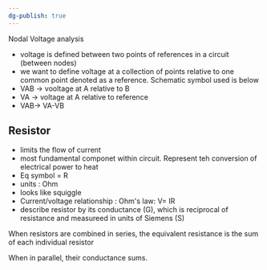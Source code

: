 ```yaml
---
dg-publish: true
---
```


Nodal Voltage analysis
* voltage is defined between two points of references in a circuit (between nodes)
* we want to define voltage at a collection of points relative to one common point denoted as a reference. Schematic symbol used is below
* VAB -> vooltage at A relative to B
* VA -> voltage at A relative to reference
* VAB-> VA-VB

## Resistor
* limits the flow of current
* most fundamental componet within circuit. Represent teh conversion of electrical power to heat
* Eq symbol = R
* units : Ohm
* looks like squiggle 
* Current/voltage relationship : Ohm's law: V= IR
* describe resistor by its conductance (G), which is reciprocal of resistance and measureed in units of Siemens (S)


When resistors are combined in series, the equivalent resistance is the sum of each individual resistor

When in parallel, their conductance sums.